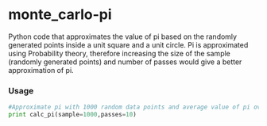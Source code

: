 monte_carlo-pi
=============
Python code that approximates the value of pi based on the randomly generated points inside a unit square and a unit circle. Pi is approximated using Probability theory, therefore increasing the size of the sample (randomly generated points) and number of passes would give a better approximation of pi.


### Usage
```python
#Approximate pi with 1000 random data points and average value of pi over 10 passes
print calc_pi(sample=1000,passes=10)
```
